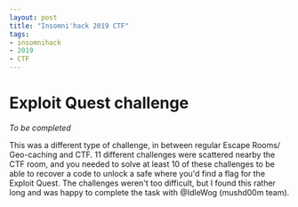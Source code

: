 ```yaml
---
layout: post
title: "Insomni'hack 2019 CTF"
tags:
- insomnihack
- 2019
- CTF
---
```


# Exploit Quest challenge

*To be completed*

This was a different type of challenge, in between regular Escape Rooms/ Geo-caching and CTF. 11 different challenges were scattered nearby the CTF room, and you needed to solve at least 10 of these challenges to be able to recover a code to unlock a safe where you'd find a flag for the Exploit Quest.
The challenges weren't too difficult, but I found this rather long and was happy to complete the task with @IdleWog (mushd00m team).




